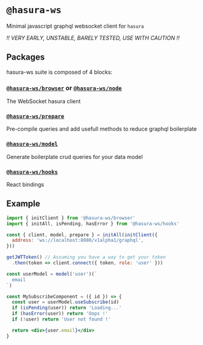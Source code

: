 # `@hasura-ws`

Minimal javascript graphql websocket client for `hasura`


*!! VERY EARLY, UNSTABLE, BARELY TESTED, USE WITH CAUTION !!*

## Packages

hasura-ws suite is composed of 4 blocks:

### [`@hasura-ws/browser`](packages/browser) or [`@hasura-ws/node`](packages/node)
The WebSocket hasura client

### [`@hasura-ws/prepare`](packages/prepare)
Pre-compile queries and add usefull methods to reduce graphql boilerplate

### [`@hasura-ws/model`](packages/model)
Generate boilerplate crud queries for your data model

### [`@hasura-ws/hooks`](packages/hooks)
React bindings


## Example

```jsx
import { initClient } from '@hasura-ws/browser'
import { initAll, isPending, hasError } from '@hasura-ws/hooks'

const { client, model, prepare } = initAll(initClient({
  address: 'ws://localhost:8080/v1alpha1/graphql',
}))

getJWTToken() // Assuming you have a way to get your token
  .then(token => client.connect({ token, role: 'user' }))

const userModel = model('user')(`
  email
`)

const MySubscribeComponent = ({ id }) => {
  const user = userModel.useSubscribe(id)
  if (isPending(user)) return 'Loading...'
  if (hasError(user)) return 'Oops !'
  if (!user) return 'User not found !'

  return <div>{user.email}</div>
}

```
